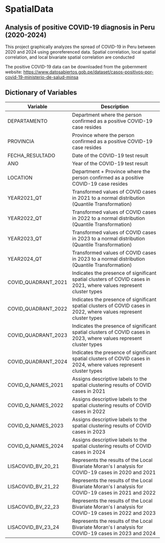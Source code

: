 # SpatialData
## Analysis of positive COVID-19 diagnosis in Peru (2020-2024)
This project graphically analyzes the spread of COVID-19 in Peru between 2020 and 2024 using georeferenced data. Spatial correlation, local spatial correlation, and local bivariate spatial correlation are conducted

The positive COVID-19 data can be downloaded from the gobernment website: https://www.datosabiertos.gob.pe/dataset/casos-positivos-por-covid-19-ministerio-de-salud-minsa

## Dictionary of Variables
| Variable              | Description                                                                                                       |
|-----------------------|-------------------------------------------------------------------------------------------------------------------|
|DEPARTAMENTO           |Department where the person confirmed as a positive COVID-19 case resides                                          |
|PROVINCIA              |Province where the person confirmed as a positive COVID-19 case resides                                            |
|FECHA_RESULTADO        |Date of the COVID-19 test result                                                                                   |
|ANO                    |Year of the COVID-19 test result                                                                                   |
|LOCATION               |Department + Province where the person confirmed as a positive COVID-19 case resides                               |                               
|YEAR2021_QT            |Transformed values of COVID cases in 2021 to a normal distribution (Quantile Transformation)                       |
|YEAR2022_QT            |Transformed values of COVID cases in 2022 to a normal distribution (Quantile Transformation)                       |
|YEAR2023_QT            |Transformed values of COVID cases in 2023 to a normal distribution (Quantile Transformation)                       |
|YEAR2024_QT            |Transformed values of COVID cases in 2023 to a normal distribution (Quantile Transformation)                       |
|COVID_QUADRANT_2021    |Indicates the presence of significant spatial clusters of COVID cases in 2021, where values represent cluster types|
|COVID_QUADRANT_2022    |Indicates the presence of significant spatial clusters of COVID cases in 2022, where values represent cluster types|
|COVID_QUADRANT_2023    |Indicates the presence of significant spatial clusters of COVID cases in 2023, where values represent cluster types|
|COVID_QUADRANT_2024    |Indicates the presence of significant spatial clusters of COVID cases in 2024, where values represent cluster types|
|COVID_Q_NAMES_2021     |Assigns descriptive labels to the spatial clustering results of COVID cases in 2021                                |
|COVID_Q_NAMES_2022     |Assigns descriptive labels to the spatial clustering results of COVID cases in 2022                                |
|COVID_Q_NAMES_2023     |Assigns descriptive labels to the spatial clustering results of COVID cases in 2023                                |
|COVID_Q_NAMES_2024     |Assigns descriptive labels to the spatial clustering results of COVID cases in 2024                                |
|LISACOVID_BV_20_21     |Represents the results of the Local Bivariate Moran's I analysis for COVID-19 cases in 2020 and 2021               |
|LISACOVID_BV_21_22     |Represents the results of the Local Bivariate Moran's I analysis for COVID-19 cases in 2021 and 2022               |
|LISACOVID_BV_22_23     |Represents the results of the Local Bivariate Moran's I analysis for COVID-19 cases in 2022 and 2023               |
|LISACOVID_BV_23_24     |Represents the results of the Local Bivariate Moran's I analysis for COVID-19 cases in 2023 and 2024               |

